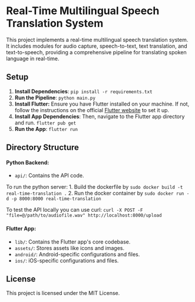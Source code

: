 # Real-Time Multilingual Speech Translation System

This project implements a real-time multilingual speech translation system. It includes modules for audio capture, speech-to-text, text translation, and text-to-speech, providing a comprehensive pipeline for translating spoken language in real-time.

## Setup

1. **Install Dependencies**: `pip install -r requirements.txt`
2. **Run the Pipeline**: `python main.py`
3. **Install Flutter:** Ensure you have Flutter installed on your machine. If not, follow the instructions on the official [Flutter website](https://docs.flutter.dev/get-started/install/windows/desktop) to set it up.
4. **Install App Dependencies**: Then, navigate to the Flutter app directory and run. `flutter pub get`
5. **Run the App**: `flutter run`

## Directory Structure

#### Python Backend:
- `api/`: Contains the API code.

To run the python server:
    1. Build the dockerfile by `sudo docker build -t real-time-translation .`
    2. Run the docker container by `sudo docker run -d -p 8000:8000 real-time-translation`

To test the API locally you can use curl:
`curl -X POST -F "file=@/path/to/audiofile.wav" http://localhost:8000/upload` 

#### Flutter App:
- `lib/`: Contains the Flutter app's core codebase.
- `assets/`: Stores assets like icons and images.
- `android/`: Android-specific configurations and files.
- `ios/`: iOS-specific configurations and files.

## License

This project is licensed under the MIT License.
